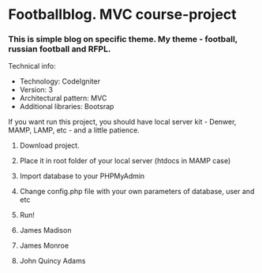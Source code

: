# Footballblog. MVC course-project

### This is simple blog on specific theme. My theme - football, russian football and RFPL.

Technical info:
- Technology: CodeIgniter
- Version: 3
- Architectural pattern: MVC
- Additional libraries: Bootsrap

If you want run this project, you should have local server kit - Denwer, MAMP, LAMP, etc - and a little patience.
1. Download project.
2. Place it in root folder of your local server (htdocs in MAMP case)
3. Import database to your PHPMyAdmin
4. Change config.php file with your own parameters of database, user and etc
5. Run!

1. James Madison
2. James Monroe
3. John Quincy Adams
